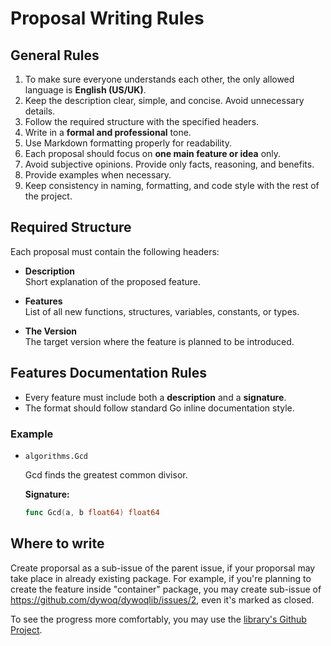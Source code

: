 # Proposal Writing Rules

## General Rules
1. To make sure everyone understands each other, the only allowed language is **English (US/UK)**.  
2. Keep the description clear, simple, and concise. Avoid unnecessary details.  
3. Follow the required structure with the specified headers.  
4. Write in a **formal and professional** tone.  
5. Use Markdown formatting properly for readability.  
6. Each proposal should focus on **one main feature or idea** only.  
7. Avoid subjective opinions. Provide only facts, reasoning, and benefits.  
8. Provide examples when necessary.  
9. Keep consistency in naming, formatting, and code style with the rest of the project.  

## Required Structure
Each proposal must contain the following headers:

- **Description**  
  Short explanation of the proposed feature.  

- **Features**  
  List of all new functions, structures, variables, constants, or types.  

- **The Version**  
  The target version where the feature is planned to be introduced.  

## Features Documentation Rules
- Every feature must include both a **description** and a **signature**.  
- The format should follow standard Go inline documentation style.  

### Example
- ```algorithms.Gcd```

  Gcd finds the greatest common divisor.  

  **Signature:**  
  ```go
  func Gcd(a, b float64) float64
   ```

## Where to write
Create proporsal as a sub-issue of the parent issue, if your proporsal may take place in already existing package.
For example, if you're planning to create the feature inside "container" package, you may create sub-issue of https://github.com/dywoq/dywoqlib/issues/2, even it's marked as closed.

To see the progress more comfortably, you may use the [library's Github Project](https://github.com/users/dywoq/projects/19 "").